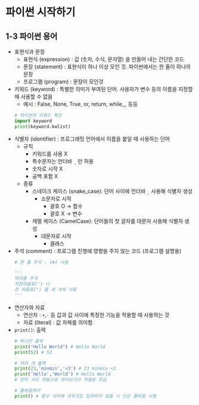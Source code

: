 # 파이썬 시작하기
## 1-3 파이썬 용어
* 표현식과 문장
  * 표현식 (expression) : 값 (숫자, 수식, 문자열) 을 만들어 내는 간단한 코드
  * 문장 (statement) : 표현식이 하나 이상 모인 것. 파이썬에서는 한 줄이 하나의 문장
  * 프로그램 (program) : 문장이 모인것
* 키워드 (keyword) : 특별한 의미가 부여된 단어. 사용자가 변수 등의 이름을 지정할 때 사용할 수 없음
  * 예시 : False, None, True, or, return, while,,, 등등
  ```py
  # 파이썬의 키워드 확인
  import keyword
  print(keyword.kwlist)
  ```
* 식별자 (identifier) : 프로그래밍 언어에서 이름을 붙일 때 사용하는 단어
  * 규칙
    * 키워드를 사용 X
    * 특수문자는 언더바 `_` 만 허용
    * 숫자로 시작 X
    * 공백 포함 X
  * 종류
    * 스네이크 케이스 (snake_case): 단어 사이에 언더바 `_` 사용해 식별자 생성
      * 소문자로 시작
        * 괄호 O -> 함수
        * 괄호 X -> 변수
    * 캐멀 케이스 (CamelCase): 단어들의 첫 글자를 대문자 사용해 식별자 생성
      * 대문자로 시작
        * 클래스
* 주석 (comment) : 프로그램 진행에 영향을 주지 않는 코드 (프로그램 설명용)
  ```py
  # 한 줄 주석 : (#) 사용

  '''
  여러줄 주석
  작은따옴표(') 나 
  큰 따옴표(") 를 세 개씩 사용
  '''

  ```
* 연산자와 자료
  * 연산자 : `+`,`-` 등 값과 값 사이에 특정한 기능을 적용할 때 사용하는 것
  * 자료 (literal) : 값 자체를 의미함
* `print()`: 출력
  ```py
  # 하나만 출력
  print("Hello World") # Hello World
  print(52) # 52

  # 여러 개 출력
  print(23,'minmin','<3') # 23 minmin <3
  print('Hello','World') # Hello World
  # 단어 사이 자동으로 띄어쓰기가 적용된 모습

  # 줄바꿈하기 
  print() # 함수 사이에 아무것도 입력하지 않을 시 단순 줄바꿈 시행
  ```
